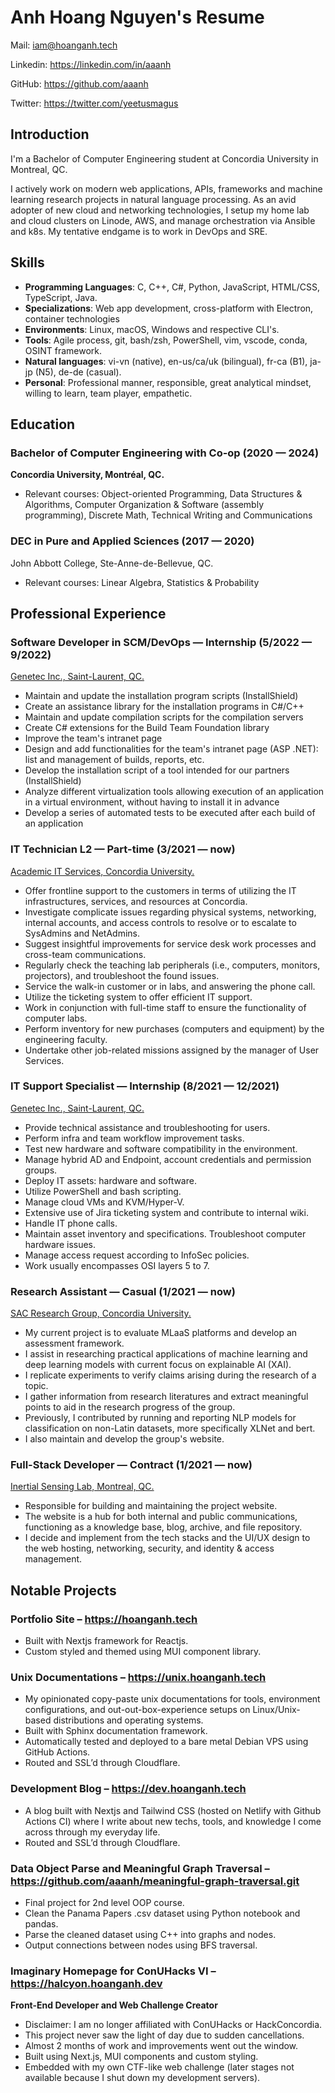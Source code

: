 # Anh Hoang Nguyen's Resume

Mail: <iam@hoanganh.tech>

Linkedin: <https://linkedin.com/in/aaanh>

GitHub: <https://github.com/aaanh>

Twitter: <https://twitter.com/yeetusmagus>

## Introduction

I'm a Bachelor of Computer Engineering student at Concordia University in Montreal, QC.

I actively work on modern web applications, APIs, frameworks and machine learning research projects in natural language processing. As an avid adopter of new cloud and networking technologies, I setup my home lab and cloud clusters on Linode, AWS, and manage orchestration via Ansible and k8s. My tentative endgame is to work in DevOps and SRE.

## Skills

-   **Programming Languages**: C, C++, C#, Python, JavaScript, HTML/CSS, TypeScript, Java.
-   **Specializations**: Web app development, cross-platform with Electron, container technologies
-   **Environments**: Linux, macOS, Windows and respective CLI's.
-   **Tools**: Agile process, git, bash/zsh, PowerShell, vim, vscode, conda, OSINT framework.
-   **Natural languages**: vi-vn (native), en-us/ca/uk (bilingual), fr-ca (B1), ja-jp (N5), de-de (casual).
-   **Personal**: Professional manner, responsible, great analytical mindset, willing to learn, team player, empathetic.

## Education

### Bachelor of Computer Engineering with Co-op (2020 &mdash; 2024)

**Concordia University, Montréal, QC.**

-   Relevant courses: Object-oriented Programming, Data Structures & Algorithms, Computer Organization & Software (assembly programming), Discrete Math, Technical Writing and Communications

### DEC in Pure and Applied Sciences (2017 &mdash; 2020)

John Abbott College, Ste-Anne-de-Bellevue, QC.

-   Relevant courses: Linear Algebra, Statistics & Probability

## Professional Experience

### Software Developer in SCM/DevOps &mdash; Internship (5/2022 &mdash; 9/2022)

[Genetec Inc., Saint-Laurent, QC.](https://genetec.com)

-   Maintain and update the installation program scripts (InstallShield)
-   Create an assistance library for the installation programs in C#/C++
-   Maintain and update compilation scripts for the compilation servers
-   Create C# extensions for the Build Team Foundation library
-   Improve the team's intranet page
-   Design and add functionalities for the team's intranet page (ASP .NET): list and management of builds, reports, etc.
-   Develop the installation script of a tool intended for our partners (InstallShield)
-   Analyze different virtualization tools allowing execution of an application in a virtual environment, without having to install it in advance
-   Develop a series of automated tests to be executed after each build of an application

### IT Technician L2 &mdash; Part-time (3/2021 &mdash; now)

[Academic IT Services, Concordia University.](https://www.concordia.ca/ginacody/aits.html)

-   Offer frontline support to the customers in terms of utilizing the IT infrastructures, services, and resources at Concordia.
-   Investigate complicate issues regarding physical systems, networking, internal accounts, and access controls to resolve or to escalate to SysAdmins and NetAdmins.
-   Suggest insightful improvements for service desk work processes and cross-team communications.
-   Regularly check the teaching lab peripherals (i.e., computers, monitors, projectors), and troubleshoot the found issues.
-   Service the walk-in customer or in labs, and answering the phone call.
-   Utilize the ticketing system to offer efficient IT support.
-   Work in conjunction with full-time staff to ensure the functionality of computer labs.
-   Perform inventory for new purchases (computers and equipment) by the engineering faculty.
-   Undertake other job-related missions assigned by the manager of User Services.

### IT Support Specialist &mdash; Internship (8/2021 &mdash; 12/2021)

[Genetec Inc., Saint-Laurent, QC.](https://genetec.com)

-   Provide technical assistance and troubleshooting for users.
-   Perform infra and team workflow improvement tasks.
-   Test new hardware and software compatibility in the environment.
-   Manage hybrid AD and Endpoint, account credentials and permission groups.
-   Deploy IT assets: hardware and software.
-   Utilize PowerShell and bash scripting.
-   Manage cloud VMs and KVM/Hyper-V.
-   Extensive use of Jira ticketing system and contribute to internal wiki.
-   Handle IT phone calls.
-   Maintain asset inventory and specifications. Troubleshoot computer hardware issues.
-   Manage access request according to InfoSec policies.
-   Work usually encompasses OSI layers 5 to 7.

### Research Assistant &mdash; Casual (1/2021 &mdash; now)

[SAC Research Group, Concordia University.](https://users.encs.concordia.ca/~sac)

-   My current project is to evaluate MLaaS platforms and develop an assessment framework.
-   I assist in researching practical applications of machine learning and deep learning models with current focus on explainable AI (XAI).
-   I replicate experiments to verify claims arising during the research of a topic.
-   I gather information from research literatures and extract meaningful points to aid in the research progress of the group.
-   Previously, I contributed by running and reporting NLP models for classification on non-Latin datasets, more specifically XLNet and bert.
-   I also maintain and develop the group's website.

### Full-Stack Developer &mdash; Contract (1/2021 &mdash; now)

[Inertial Sensing Lab, Montreal, QC.](https://islab.ca)

-   Responsible for building and maintaining the project website.
-   The website is a hub for both internal and public communications, functioning as a knowledge base, blog, archive, and file repository.
-   I decide and implement from the tech stacks and the UI/UX design to the web hosting, networking, security, and identity & access management.

## Notable Projects

### Portfolio Site – <https://hoanganh.tech>

-   Built with Nextjs framework for Reactjs.
-   Custom styled and themed using MUI component library.

### Unix Documentations – <https://unix.hoanganh.tech>

-   My opinionated copy-paste unix documentations for tools, environment configurations, and out-out-box-experience setups on Linux/Unix-based distributions and operating systems.
-   Built with Sphinx documentation framework.
-   Automatically tested and deployed to a bare metal Debian VPS using GitHub Actions.
-   Routed and SSL’d through Cloudflare.

### Development Blog – <https://dev.hoanganh.tech>

-   A blog built with Nextjs and Tailwind CSS (hosted on Netlify with Github Actions CI) where I write about new techs, tools, and knowledge I come across through my everyday life.
-   Routed and SSL’d through Cloudflare.

### Data Object Parse and Meaningful Graph Traversal – <https://github.com/aaanh/meaningful-graph-traversal.git>

-   Final project for 2nd level OOP course.
-   Clean the Panama Papers .csv dataset using Python notebook and pandas.
-   Parse the cleaned dataset using C++ into graphs and nodes.
-   Output connections between nodes using BFS traversal.

### Imaginary Homepage for ConUHacks VI – <https://halcyon.hoanganh.dev>

**Front-End Developer and Web Challenge Creator**

-   Disclaimer: I am no longer affiliated with ConUHacks or HackConcordia.
-   This project never saw the light of day due to sudden cancellations.
-   Almost 2 months of work and improvements went out the window.
-   Built using Next.js, MUI components and custom styling.
-   Embedded with my own CTF-like web challenge (later stages not available because I shut down my development servers).
